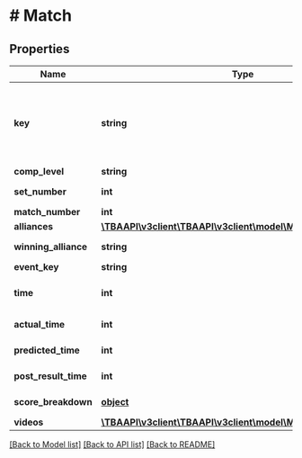 # # Match

## Properties

Name | Type | Description | Notes
------------ | ------------- | ------------- | -------------
**key** | **string** | TBA match key with the format &#x60;yyyy[EVENT_CODE]_[COMP_LEVEL]m[MATCH_NUMBER]&#x60;, where &#x60;yyyy&#x60; is the year, and &#x60;EVENT_CODE&#x60; is the event code of the event, &#x60;COMP_LEVEL&#x60; is (qm, ef, qf, sf, f), and &#x60;MATCH_NUMBER&#x60; is the match number in the competition level. A set number may be appended to the competition level if more than one match in required per set. | 
**comp_level** | **string** | The competition level the match was played at. | 
**set_number** | **int** | The set number in a series of matches where more than one match is required in the match series. | 
**match_number** | **int** | The match number of the match in the competition level. | 
**alliances** | [**\TBAAPI\v3client\TBAAPI\v3client\model\MatchSimpleAlliances**](MatchSimpleAlliances.md) |  | [optional] 
**winning_alliance** | **string** | The color (red/blue) of the winning alliance. Will contain an empty string in the event of no winner, or a tie. | [optional] 
**event_key** | **string** | Event key of the event the match was played at. | 
**time** | **int** | UNIX timestamp (seconds since 1-Jan-1970 00:00:00) of the scheduled match time, as taken from the published schedule. | [optional] 
**actual_time** | **int** | UNIX timestamp (seconds since 1-Jan-1970 00:00:00) of actual match start time. | [optional] 
**predicted_time** | **int** | UNIX timestamp (seconds since 1-Jan-1970 00:00:00) of the TBA predicted match start time. | [optional] 
**post_result_time** | **int** | UNIX timestamp (seconds since 1-Jan-1970 00:00:00) when the match result was posted. | [optional] 
**score_breakdown** | [**object**](.md) | Score breakdown for auto, teleop, etc. points. Varies from year to year. May be null. | [optional] 
**videos** | [**\TBAAPI\v3client\TBAAPI\v3client\model\MatchVideos[]**](MatchVideos.md) | Array of video objects associated with this match. | [optional] 

[[Back to Model list]](../../README.md#documentation-for-models) [[Back to API list]](../../README.md#documentation-for-api-endpoints) [[Back to README]](../../README.md)


